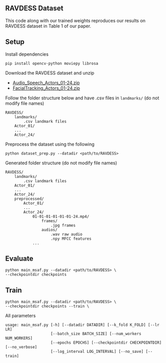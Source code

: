 ## RAVDESS Dataset
This code along with our trained weights reproduces our results on RAVDESS dataset in Table 1 of our paper.

## Setup
Install dependencies
```
pip install opencv-python moviepy librosa
```
Download the RAVDESS dataset and unzip
- [Audio_Speech_Actors_01-24.zip](https://zenodo.org/record/1188976)
- [FacialTracking_Actors_01-24.zip](https://zenodo.org/record/3255102) 

Follow the folder structure below and have .csv files in `landmarks/` (do not modify file names)
```
RAVDESS/
    landmarks/
        .csv landmark files
    Actor_01/
    ...
    Actor_24/
```
Preprocess the dataset using the following
```
python dataset_prep.py --datadir <path/to/RAVDESS>
```
Generated folder structure (do not modify file names)
```
RAVDESS/
    landmarks/
        .csv landmark files
    Actor_01/
    ...
    Actor_24/
    preprocessed/
        Actor_01/
        ...
        Actor_24/
            01-01-01-01-01-01-24.mp4/
                frames/
                    .jpg frames
                audios/
                    .wav raw audio
                    .npy MFCC features
            ...
```

## Evaluate
```
python main_msaf.py --datadir <path/to/RAVDESS> \
--checkpointdir checkpoints
```

## Train
```
python main_msaf.py --datadir <path/to/RAVDESS> \ 
--checkpointdir checkpoints --train \
```
All parameters
```
usage: main_msaf.py [-h] [--datadir DATADIR] [--k_fold K_FOLD] [--lr LR]
                    [--batch_size BATCH_SIZE] [--num_workers NUM_WORKERS]
                    [--epochs EPOCHS] [--checkpointdir CHECKPOINTDIR] [--no_verbose]
                    [--log_interval LOG_INTERVAL] [--no_save] [--train]
```
